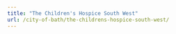 ```yaml
---
title: "The Children's Hospice South West"
url: /city-of-bath/the-childrens-hospice-south-west/
---
```

